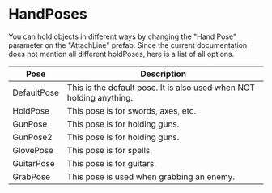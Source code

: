 # HandPoses

You can hold objects in different ways by changing the "Hand Pose" parameter on the "AttachLine" prefab. Since the current documentation does not mention all different holdPoses, here is a list of all options.

| Pose	       | Description                                                          |
|-------------|----------------------------------------------------------------------|
| DefaultPose | This is the default pose. It is also used when NOT holding anything. |
| HoldPose    | This pose is for swords, axes, etc.                                  |
| GunPose     | This pose is for holding guns.                                       |
| GunPose2    | This pose is for holding guns.                                       |
| GlovePose   | This pose is for spells.                                             | 
| GuitarPose  | This pose is for guitars.                                            |
| GrabPose    | This pose is used when grabbing an enemy.                            |
